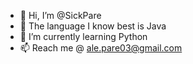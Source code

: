 - 👋 Hi, I’m @SickPare
- 👀 The language I know best is Java
- 🌱 I’m currently learning Python
- 📫 Reach me @ ale.pare03@gmail.com

<!---
SickPare/SickPare is a ✨ special ✨ repository because its `README.md` (this file) appears on your GitHub profile.
You can click the Preview link to take a look at your changes.
--->
